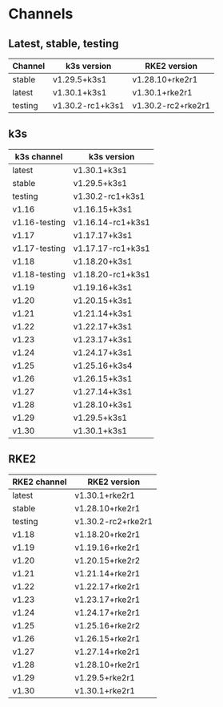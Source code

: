 # Channels

## Latest, stable, testing

| Channel | k3s version | RKE2 version |
| ------- | ----------- | ------------ |
stable|v1.29.5+k3s1|v1.28.10+rke2r1
latest|v1.30.1+k3s1|v1.30.1+rke2r1
testing|v1.30.2-rc1+k3s1|v1.30.2-rc2+rke2r1

## k3s

| k3s channel | k3s version |
| ----------- | ----------- |
| latest | v1.30.1+k3s1 |
| stable | v1.29.5+k3s1 |
| testing | v1.30.2-rc1+k3s1 |
| v1.16 | v1.16.15+k3s1 |
| v1.16-testing | v1.16.14-rc1+k3s1 |
| v1.17 | v1.17.17+k3s1 |
| v1.17-testing | v1.17.17-rc1+k3s1 |
| v1.18 | v1.18.20+k3s1 |
| v1.18-testing | v1.18.20-rc1+k3s1 |
| v1.19 | v1.19.16+k3s1 |
| v1.20 | v1.20.15+k3s1 |
| v1.21 | v1.21.14+k3s1 |
| v1.22 | v1.22.17+k3s1 |
| v1.23 | v1.23.17+k3s1 |
| v1.24 | v1.24.17+k3s1 |
| v1.25 | v1.25.16+k3s4 |
| v1.26 | v1.26.15+k3s1 |
| v1.27 | v1.27.14+k3s1 |
| v1.28 | v1.28.10+k3s1 |
| v1.29 | v1.29.5+k3s1 |
| v1.30 | v1.30.1+k3s1 |

## RKE2

| RKE2 channel | RKE2 version |
| ------------ | ----------- |
| latest | v1.30.1+rke2r1 |
| stable | v1.28.10+rke2r1 |
| testing | v1.30.2-rc2+rke2r1 |
| v1.18 | v1.18.20+rke2r1 |
| v1.19 | v1.19.16+rke2r1 |
| v1.20 | v1.20.15+rke2r2 |
| v1.21 | v1.21.14+rke2r1 |
| v1.22 | v1.22.17+rke2r1 |
| v1.23 | v1.23.17+rke2r1 |
| v1.24 | v1.24.17+rke2r1 |
| v1.25 | v1.25.16+rke2r2 |
| v1.26 | v1.26.15+rke2r1 |
| v1.27 | v1.27.14+rke2r1 |
| v1.28 | v1.28.10+rke2r1 |
| v1.29 | v1.29.5+rke2r1 |
| v1.30 | v1.30.1+rke2r1 |
